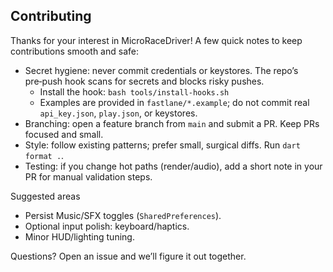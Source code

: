 ## Contributing

Thanks for your interest in MicroRaceDriver! A few quick notes to keep contributions smooth and safe:

- Secret hygiene: never commit credentials or keystores. The repo’s pre‑push hook scans for secrets and blocks risky pushes.
  - Install the hook: `bash tools/install-hooks.sh`
  - Examples are provided in `fastlane/*.example`; do not commit real `api_key.json`, `play.json`, or keystores.
- Branching: open a feature branch from `main` and submit a PR. Keep PRs focused and small.
- Style: follow existing patterns; prefer small, surgical diffs. Run `dart format .`.
- Testing: if you change hot paths (render/audio), add a short note in your PR for manual validation steps.

Suggested areas
- Persist Music/SFX toggles (`SharedPreferences`).
- Optional input polish: keyboard/haptics.
- Minor HUD/lighting tuning.

Questions? Open an issue and we’ll figure it out together.
